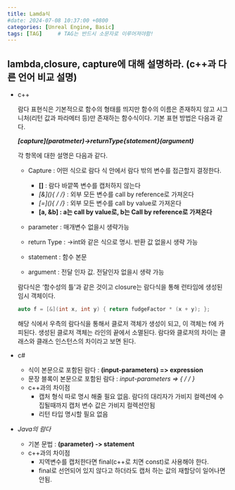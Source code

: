 ```yaml
---
title: Lamda식
#date: 2024-07-08 10:37:00 +0800
categories: [Unreal Engine, Basic]
tags: [TAG]		# TAG는 반드시 소문자로 이루어져야함!
---
```


## **lambda,closure, capture에 대해 설명하라. (c++과 다른 언어 비교 설명)**

* c++

    람다 표현식은 기본적으로 함수의 형태를 띄지만 함수의 이름은 존재하지 않고 시그니처(리턴 값과 파라메터 등)만 존재하는 함수식이다. 기본 표현 방법은 다음과 같다. 
    
    ***\[capture\](paratmeter)->returnType{statement}(argument)***
    
    각 항목에 대한 설명은 다음과 같다.

    * Capture : 어떤 식으로 람다 식 안에서 람다 밖의 변수를 접근할지 결정한다.

        * **\[\]** : 람다 바깥쪽 변수를 캡처하지 않는다
        * **\[&\](){ /* */}** : 외부 모든 변수를 call by reference로 가져온다
        * **\[=\](){ /* */}** : 외부 모든 변수를 call by value로 가져온다
        * **\[a, &b\] : a는 call by value로, b는 Call by reference로 가져온다**

    * parameter : 매개변수 없을시 생략가능
    * return Type : ->int와 같은 식으로 명시. 반환 값 없을시 생략 가능
    * statement : 함수 본문
    * argument : 전달 인자 값. 전달인자 없을시 생략 가능


    람다식은 ‘함수성의 틀'과 같은 것이고 closure는 람다식을 통해 런타임에 생성된 임시 객체이다.

    ```c++
    auto f = [&](int x, int y) { return fudgeFactor * (x + y); };
    ```    

    해당 식에서 우측의 람다식을 통해서 클로저 객체가 생성이 되고, 이 객체는 f에 카피된다. 생성된 클로저 객체는 라인의 끝에서 소멸된다. 람다와 클로저의 차이는 클래스와 클래스 인스턴스의 차이라고 보면 된다.


* c#

    * 식이 본문으로 포함된 람다 : **(input-parameters) => expression**
    * 문장 블록이 본문으로 포함된 람다 : **input-parameters => { /* */ }**
    * c++과의 차이점
        * 캡처 형식 따로 명시 해줄 필요 없음. 람다의 대리자가 가비지 컬렉션에 수집될때까지 캡처 변수 값은 가비지 컬렉션안됨
        * 리턴 타입 명시할 필요 없음


* _Java의 람다_

    * 기본 문법 : **(parameter) -> statement**
    * c++과의 차이점
        * 지역변수를 캡처한다면 final(c++로 치면 const)로 사용해야 한다.
        * final로 선언되어 있지 않다고 하더라도 캡처 하는 값의 재할당이 일어나면 안됨.
